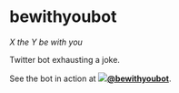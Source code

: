 # bewithyoubot

*X the Y be with you*

Twitter bot exhausting a joke.

See the bot in action at **[![](https://abs.twimg.com/favicons/favicon.ico)@bewithyoubot](https://twitter.com/bewithyoubot)**.
